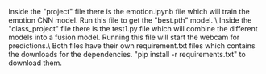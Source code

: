 Inside the "project" file there is the emotion.ipynb file which will train the emotion CNN model. Run this file to get the "best.pth" model. \\
Inside the "class_project" file there is the test1.py file which will combine the different models into a fusion model. Running this file will start the webcam for predictions.\\
Both files have their own requirement.txt files which contains the downloads for the dependencies. "pip install -r requirements.txt" to download them.
